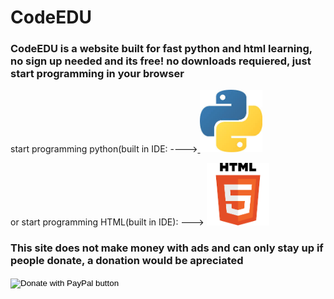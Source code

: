 # CodeEDU
<html>
  <h3>CodeEDU is a website built for fast python and html learning, no sign up needed and its free! no downloads requiered, just start programming in your browser</h3>
</html>
<html>
<body>

<p>
start programming python(built in IDE: ----><a href="https://pycommunity30.github.io/codeedupython/">
<img border="0" alt="W3Schools" src="pythonimage.jpg" width="100" height="100">
</a>
</p>

</body>
</html>
<html>
<body>

<p>
 or start programming HTML(built in IDE): ---> <a href="https://www.w3schools.com">
<img border="0" alt="W3Schools" src="htmlimage.png" width="100" height="100">
</a>
</p>

</body>
</html>
<h3>This site does not make money with ads and can only stay up if people donate, a donation would be apreciated</h3>
<form action="https://www.paypal.com/donate" method="post" target="_top">
  <input type="hidden" name="cmd" value="_donations" />
  <input type="hidden" name="business" value="llamanado@gmail.com" />
  <input type="hidden" name="currency_code" value="CAD" />
  <input type="image" src="https://www.paypalobjects.com/en_US/i/btn/btn_donateCC_LG.gif" border="0" name="submit" title="PayPal - The safer, easier way to pay online!"  alt="Donate with PayPal button" />
  <img alt="" border="0" src="https://www.paypal.com/en_CA/i/scr/pixel.gif" width="3" height="3" />
  </form>
</html>
